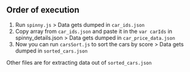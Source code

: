 Order of execution
-----------

1. Run `spinny.js` > Data gets dumped in `car_ids.json`
2. Copy array from `car_ids.json` and paste it in the `var carIds` in spinny_details.json > Data gets dumped in `car_price_data.json`
3. Now you can run `carsSort.js` to sort the cars by score > Data gets dumped in `sorted_cars.json`

Other files are for extracting data out of `sorted_cars.json`